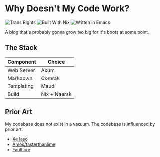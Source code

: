 # Why Doesn't My Code Work?

![Trans Rights](https://pride-badges.pony.workers.dev/static/v1?label=Trans%20Rights&stripeWidth=6&stripeColors=5BCEFA,F5A9B8,FFFFFF,F5A9B8,5BCEFA)
![Built With Nix](https://img.shields.io/static/v1?label=Built%20with&message=Nix&color=blue&style=flat&logo=nixos&link=https://nixos.org/&labelColor=111212)
![Written in Emacs](https://img.shields.io/badge/Emacs-%237F5AB6.svg?&style=for-the-badge&logo=gnu-emacs&logoColor=white)

A blog that's probably gonna grow too big for it's boots at some point.

## The Stack
| Component  | Choice |
| ---------- | ------ |
| Web Server | Axum   |
| Markdown   | Comrak |
| Templating | Maud   |
| Build      | Nix + Naersk |

## Prior Art
My codebase does not exist in a vacuum. The codebase is influenced by prior art.
- [Xe Iaso](https://xeiaso.net/)
- [Amos/fasterthanlime](https://fasterthanli.me/)
- [Faultlore](https://faultlore.com/blah/)
